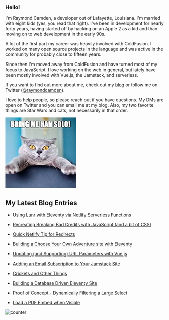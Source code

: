 ### Hello!

I'm Raymond Camden, a developer out of Lafayette, Louisiana. I'm married with eight kids (yes, you read that right). I've been in development for nearly forty years, having started off by hacking on an Apple 2 as a kid and than moving on to web development in the early 90s.

A lot of the first part my career was heavily involved with ColdFusion. I worked on many open source projects in the language and was active in the community for probably close to fifteen years. 

Since then I'm moved away from ColdFusion and have turned most of my focus to JavaScript. I love working on the web in general, but lately have been mostly involved with Vue.js, the Jamstack, and serverless. 

If you want to find out more about me, check out my [blog](https://www.raymondcamden.com) or follow me on Twitter ([@raymondcamden](https://twitter.com/raymondcamden)). 

I love to help people, so please reach out if you have questions. My DMs are open on Twitter and you can email me at my blog. Also, my two favorite things are Star Wars and cats, not necessarily in that order.

![Star Wars cat](https://raw.githubusercontent.com/cfjedimaster/cfjedimaster/master/cat.jpg)

<!-- RSS -->
## My Latest Blog Entries

* [Using Lunr with Eleventy via Netlify Serverless Functions](undefined)

* [Recreating Breaking Bad Credits with JavaScript (and a bit of CSS)](undefined)

* [Quick Netlify Tip for Redirects](undefined)

* [Building a Choose Your Own Adventure site with Eleventy](undefined)

* [Updating (and Supporting) URL Parameters with Vue.js](undefined)

* [Adding an Email Subscription to Your Jamstack Site](undefined)

* [Crickets and Other Things](undefined)

* [Building a Database Driven Eleventy Site](undefined)

* [Proof of Concept - Dynamically Filtering a Large Select](undefined)

* [Load a PDF Embed when Visible](undefined)

<!-- ENDRSS -->

![counter](https://enzy20r2pibx5pb.m.pipedream.net)

